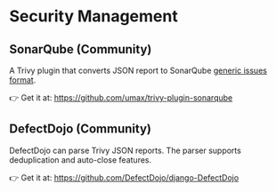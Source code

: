 # Security Management

## SonarQube (Community)
A Trivy plugin that converts JSON report to SonarQube [generic issues format](https://docs.sonarqube.org/9.6/analyzing-source-code/importing-external-issues/generic-issue-import-format/).

👉 Get it at: <https://github.com/umax/trivy-plugin-sonarqube>

## DefectDojo (Community)
DefectDojo can parse Trivy JSON reports. The parser supports deduplication and auto-close features.

👉 Get it at: <https://github.com/DefectDojo/django-DefectDojo>
